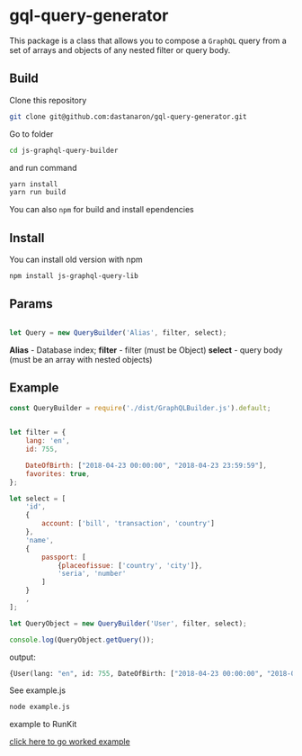 gql-query-generator
=========================

This package is a class that allows you to compose a `GraphQL` query from a set of arrays and objects of any nested filter or query body.

Build
-------------------------

Clone this repository

```bash
git clone git@github.com:dastanaron/gql-query-generator.git
```
Go to folder

```bash
cd js-graphql-query-builder
```
and run command

```bash
yarn install
yarn run build
```

You can also `npm` for build and install ependencies

Install
-----------------------

You can install old version with npm
```bash
npm install js-graphql-query-lib
```

Params
-----------------

```js

let Query = new QueryBuilder('Alias', filter, select);
```
**Alias** - Database index;
**filter** - filter (must be Object)
**select** - query body (must be an array with nested objects)


Example
-----------------

```js
const QueryBuilder = require('./dist/GraphQLBuilder.js').default;


let filter = {
    lang: 'en',
    id: 755,

    DateOfBirth: ["2018-04-23 00:00:00", "2018-04-23 23:59:59"],
    favorites: true,
};

let select = [
    'id',
    {
        account: ['bill', 'transaction', 'country']
    },
    'name',
    {
        passport: [
            {placeofissue: ['country', 'city']},
            'seria', 'number'
        ]
    }
    ,
];

let QueryObject = new QueryBuilder('User', filter, select);

console.log(QueryObject.getQuery());
```

output:

```graphql
{User(lang: "en", id: 755, DateOfBirth: ["2018-04-23 00:00:00", "2018-04-23 23:59:59"], favorites: true){id account{bill transaction country } name passport{placeofissue{country city } seria number } }}
```

See example.js

```bash
node example.js
```

example to RunKit

[click here to go worked example](https://runkit.com/dastanaron/runkit-npm-js-graphql-query-lib)
